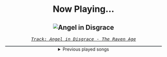 <div align="center"> 
<h1>Now Playing...</h1>

![Angel in Disgrace](https://i.scdn.co/image/ab67616d00001e02473403190aad89c2b7092667)
--
_<samp><a href="https://open.spotify.com/track/3WtwDLSgwKo7eXSsDhMyRk">Track: Angel in Disgrace - The Raven Age</a></samp>_

<div style="border: 1px #4B5054 solid"></div>
<details>
  <summary>
    Previous played songs
  </summary>
  <table>
    <thead>
      <tr>
        <th>
          Artist
        </th>
        <th>
          Song
        </th>
        <th>
          Link
        </th>
      </tr>
    </thead>
    <tbody>
      <tr><td>The Raven Age</td><td>Angel in Disgrace</td><td><a href="https://open.spotify.com/track/3WtwDLSgwKo7eXSsDhMyRk">https://open.spotify.com/track/3WtwDLSgwKo7eXSsDhMyRk</a></td></tr><tr><td>Righteous Vendetta</td><td>Daemons</td><td><a href="https://open.spotify.com/track/3AG2TkPHWh7jdS6qGqQu9q">https://open.spotify.com/track/3AG2TkPHWh7jdS6qGqQu9q</a></td></tr><tr><td>Righteous Vendetta</td><td>Cursed</td><td><a href="https://open.spotify.com/track/2IvoKcmuWBXNywdTrHwxgw">https://open.spotify.com/track/2IvoKcmuWBXNywdTrHwxgw</a></td></tr><tr><td>Our Last Night</td><td>1-800-273-8255</td><td><a href="https://open.spotify.com/track/1wp1aHirvZihTdrtdFuFv0">https://open.spotify.com/track/1wp1aHirvZihTdrtdFuFv0</a></td></tr><tr><td>Nonpoint</td><td>Generation Idiot</td><td><a href="https://open.spotify.com/track/589bxq7vfH9S5xsf6QZYLz">https://open.spotify.com/track/589bxq7vfH9S5xsf6QZYLz</a></td></tr><tr><td>Nonpoint</td><td>Divided.. Conquer Them</td><td><a href="https://open.spotify.com/track/0ulKrOPVE3vyyEmm6TjmzL">https://open.spotify.com/track/0ulKrOPVE3vyyEmm6TjmzL</a></td></tr><tr><td>Nonpoint</td><td>Breaking Skin</td><td><a href="https://open.spotify.com/track/4sCvTmUx2f1FC6Qds5GKIm">https://open.spotify.com/track/4sCvTmUx2f1FC6Qds5GKIm</a></td></tr><tr><td>Drowning Pool</td><td>Tear Away</td><td><a href="https://open.spotify.com/track/3ENHpbTuY72FukZbwGP6bc">https://open.spotify.com/track/3ENHpbTuY72FukZbwGP6bc</a></td></tr><tr><td>Five Finger Death Punch</td><td>Wrong Side of Heaven</td><td><a href="https://open.spotify.com/track/11Ojp7JniVvwd0gmgvyKkd">https://open.spotify.com/track/11Ojp7JniVvwd0gmgvyKkd</a></td></tr><tr><td>Disturbed</td><td>Stricken</td><td><a href="https://open.spotify.com/track/6RJdYpFQwLyNfDc5FbjkgV">https://open.spotify.com/track/6RJdYpFQwLyNfDc5FbjkgV</a></td></tr><tr><td>Citizen Soldier</td><td>Buried Alive</td><td><a href="https://open.spotify.com/track/0opytIFlE6c6Xdrl0vRGjy">https://open.spotify.com/track/0opytIFlE6c6Xdrl0vRGjy</a></td></tr><tr><td>Citizen Soldier</td><td>15 Minutes of Fame</td><td><a href="https://open.spotify.com/track/2zfRapW1M3LQ6zngjaANgp">https://open.spotify.com/track/2zfRapW1M3LQ6zngjaANgp</a></td></tr><tr><td>Buried Crosses</td><td>Suffocate</td><td><a href="https://open.spotify.com/track/3F3H6ZGZz81Ax3A7K5KO8Q">https://open.spotify.com/track/3F3H6ZGZz81Ax3A7K5KO8Q</a></td></tr><tr><td>NF</td><td>Oh Lord</td><td><a href="https://open.spotify.com/track/1ISsiC4Fw6f96kZQegLGiJ">https://open.spotify.com/track/1ISsiC4Fw6f96kZQegLGiJ</a></td></tr><tr><td>NF</td><td>Let You Down</td><td><a href="https://open.spotify.com/track/52okn5MNA47tk87PeZJLEL">https://open.spotify.com/track/52okn5MNA47tk87PeZJLEL</a></td></tr><tr><td>NF</td><td>Therapy Session</td><td><a href="https://open.spotify.com/track/6WKk8l8EXiwPBYlmSlhZWx">https://open.spotify.com/track/6WKk8l8EXiwPBYlmSlhZWx</a></td></tr><tr><td>NF</td><td>Know</td><td><a href="https://open.spotify.com/track/3MFyER5LVCQNaUtipifGD7">https://open.spotify.com/track/3MFyER5LVCQNaUtipifGD7</a></td></tr><tr><td>NF</td><td>10 Feet Down</td><td><a href="https://open.spotify.com/track/68biLwi894rMQPeIiSky2t">https://open.spotify.com/track/68biLwi894rMQPeIiSky2t</a></td></tr><tr><td>NF</td><td>Intro III</td><td><a href="https://open.spotify.com/track/6e56CkYWD3JO6ovFZBA8po">https://open.spotify.com/track/6e56CkYWD3JO6ovFZBA8po</a></td></tr><tr><td>Disturbed</td><td>Bad Man</td><td><a href="https://open.spotify.com/track/0CGyintEvK6qL0BPvQWZ37">https://open.spotify.com/track/0CGyintEvK6qL0BPvQWZ37</a></td></tr>
    </tbody>
  </table>
</details>

</div>
